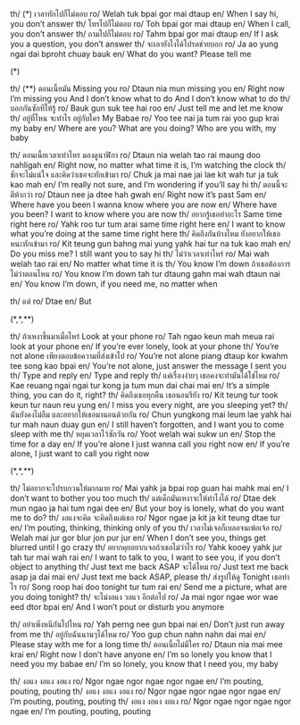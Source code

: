 th/ (\*) เวลาทักไปก็ไม่ตอบ
ro/ Welah tuk bpai gor mai dtaup
en/ When I say hi, you don’t answer
th/ โทรไปก็ไม่ตอบ
ro/ Toh bpai gor mai dtaup
en/ When I call, you don’t answer
th/ ถามไปก็ไม่ตอบ
ro/ Tahm bpai gor mai dtaup
en/ If I ask you a question, you don’t answer
th/ จะเอายังไงได้โปรดช่วยบอก
ro/ Ja ao yung ngai dai bproht chuay bauk
en/ What do you want? Please tell me

(\*)

th/ (\*\*) ตอนเนี้ยมัน Missing you
ro/ Dtaun nia mun missing you
en/ Right now I’m missing you
And I don’t know what to do
And I don’t know what to do
th/ บอกกันซักทีให้รู้
ro/ Bauk gun suk tee hai roo
en/ Just tell me and let me know
th/ อยู่ที่ไหน จะทำไร อยู่กับใคร My Babae
ro/ Yoo tee nai ja tum rai yoo gup krai my baby
en/ Where are you? What are you doing? Who are you with, my baby

th/ ตอนเนี้ยเวลาเท่าไหร มองดูนาฬิกา
ro/ Dtaun nia welah tao rai maung doo nahligah
en/ Right now, no matter what time it is, I’m watching the clock
th/ ชักจะไม่แน่ใจ และคิดว่าเธอจะทักเข้ามา
ro/ Chuk ja mai nae jai lae kit wah tur ja tuk kao mah
en/ I’m really not sure, and I’m wondering if you’ll say hi
th/ ตอนนี้จะตีห้ากว่า
ro/ Dtaun nee ja dtee hah gwah
en/ Right now it’s past 5am
en/ Where have you been I wanna know where you are now
en/ Where have you been? I want to know where you are now
th/ อยากรู้เธอทำอะไร Same time right here
ro/ Yahk roo tur tum arai same time right here
en/ I want to know what you’re doing at the same time right here
th/ คิดถึงกันบ้างไหม ยังอยากให้เธอหนะทักเข้ามา
ro/ Kit teung gun bahng mai yung yahk hai tur na tuk kao mah
en/ Do you miss me? I still want you to say hi
th/ ไม่ว่าเวลาเท่าไหร่
ro/ Mai wah welah tao rai
en/ No matter what time it is
th/ You know I’m down ถ้าเธอต้องการไม่ว่าตอนไหน
ro/ You know I’m down tah tur dtaung gahn mai wah dtaun nai
en/ You know I’m down, if you need me, no matter when

th/ แต่
ro/ Dtae
en/ But

(\*,\*,\*\*)

th/ ถ้าเหงาขึ้นมาเมื่อไหร่ Look at your phone
ro/ Tah ngao keun mah meua rai look at your phone
en/ If you’re ever lonely, look at your phone
th/ You’re not alone เพียงตอบข้อความที่ส่งเข้าไป
ro/ You’re not alone piang dtaup kor kwahm tee song kao bpai
en/ You’re not alone, just answer the message I sent you
th/ Type and reply
en/ Type and reply
th/ แค่เรื่องง่ายๆ เธอคงจะทำมันได้ใช่ไหม
ro/ Kae reuang ngai ngai tur kong ja tum mun dai chai mai
en/ It’s a simple thing, you can do it, right?
th/ คิดถึงเธอทุกคืน เธอนอนรึยัง
ro/ Kit teung tur took keun tur naun reu yung
en/ I miss you every night, are you sleeping yet?
th/ ฉันยังคงไม่ลืม และอยากให้เธอมานอนด้วยกัน
ro/ Chun yungkong mai leum lae yahk hai tur mah naun duay gun
en/ I still haven’t forgotten, and I want you to come sleep with me
th/ หยุดเวลาไว้ซักวัน
ro/ Yoot welah wai sukw un
en/ Stop the time for a day
en/ If you’re alone I just wanna call you right now
en/ If you’re alone, I just want to call you right now

(\*,\*,\*\*)

th/ ไม่อยากจะไปรบกวนให้มากมาย
ro/ Mai yahk ja bpai rop guan hai mahk mai
en/ I don’t want to bother you too much
th/ แต่เด็กมันเหงาจะให้ทำไงได้
ro/ Dtae dek mun ngao ja hai tum ngai dee
en/ But your boy is lonely, what do you want me to do?
th/ งอแงจะคิด จะคิดถึงแต่เธอ
ro/ Ngor ngae ja kit ja kit teung dtae tur
en/ I’m pouting, thinking, thinking only of you
th/ เวลาไม่เจอก็เบลอจนเพ้อเจ้อ
ro/ Welah mai jur gor blur jon pur jur
en/ When I don’t see you, things get blurred until I go crazy
th/ อยากคุยอยากเจอถ้าเธอไม่ว่าไร
ro/ Yahk kooey yahk jur tah tur mai wah rai
en/ I want to talk to you, I want to see you, if you don’t object to anything
th/ Just text me back ASAP จะได้ไหม
ro/ Just text me back asap ja dai mai
en/ Just text me back ASAP, please
th/ ส่งรูปให้ดู Tonight เธอทำไร
ro/ Song roop hai doo tonight tur tum rai
en/ Send me a picture, what are you doing tonight?
th/ จะไม่งอแง วอแว อีกต่อไป
ro/ Ja mai ngor ngae wor wae eed dtor bpai
en/ And I won’t pout or disturb you anymore

th/ อย่าเพิ่งหนีกันไปไหน
ro/ Yah perng nee gun bpai nai
en/ Don’t just run away from me
th/ อยู่กับฉันนานๆได้ไหม
ro/ Yoo gup chun nahn nahn dai mai
en/ Please stay with me for a long time
th/ ตอนเนี้ยไม่มีใคร
ro/ Dtaun nia mai mee krai
en/ Right now I don’t have anyone
en/ I’m so lonely you know that I need you my babae
en/ I’m so lonely, you know that I need you, my baby

th/ งอแง งอแง งอแง
ro/ Ngor ngae ngor ngae ngor ngae
en/ I’m pouting, pouting, pouting
th/ งอแง งอแง งอแง
ro/ Ngor ngae ngor ngae ngor ngae
en/ I’m pouting, pouting, pouting
th/ งอแง งอแง งอแง
ro/ Ngor ngae ngor ngae ngor ngae
en/ I’m pouting, pouting, pouting
